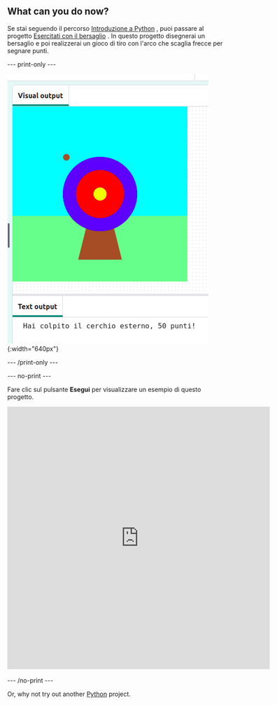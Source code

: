 ## What can you do now?

Se stai seguendo il percorso [Introduzione a Python](https://projects.raspberrypi.org/en/raspberrypi/python-intro) , puoi passare al progetto [Esercitati con il bersaglio](https://projects.raspberrypi.org/en/projects/target-practice) . In questo progetto disegnerai un bersaglio e poi realizzerai un gioco di tiro con l'arco che scaglia frecce per segnare punti.

--- print-only ---

![Un bersaglio per tiro con l'arco con un colpo finito sul cerchio esterno. Sotto viene visualizzato il testo "Hai colpito il cerchio esterno, 50 punti!" ](images/blue-points.png){:width="640px"}

--- /print-only ---

--- no-print ---

Fare clic sul pulsante **Esegui** per visualizzare un esempio di questo progetto.

<iframe src="https://editor.raspberrypi.org/en/embed/viewer/target-practice-solution" width="600" height="600" frameborder="0" marginwidth="0" marginheight="0" allowfullscreen>
</iframe>

--- /no-print ---

Or, why not try out another [Python](https://projects.raspberrypi.org/en/projects?software%5B%5D=python) project.

